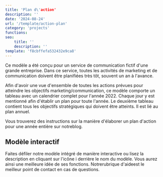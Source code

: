 ```yaml
---
title: 'Plan d\'action'
description: ''
date: '2024-08-24'
url: '/template/action-plan'
category: 'projects'
functions:
seo:
    title: ''
    description: ''
template: 'f8cbffefa532432e9ca8'
---
```


Ce modèle a été conçu pour un service de communication fictif d'une grande entreprise. Dans ce service, toutes les activités de marketing et de communication doivent être planifiées très tôt, souvent un an à l'avance.

Afin d'avoir une vue d'ensemble de toutes les actions prévues pour atteindre les objectifs marketing/communication, ce modèle comporte un tableau avec un calendrier complet pour l'année 2022. Chaque jour y est mentionné afin d'établir un plan pour toute l'année. Le deuxième tableau contient tous les objectifs stratégiques qui doivent être atteints. Il est lié au plan annuel.

Vous trouverez des instructions sur la manière d'élaborer un plan d'action pour une année entière sur notreblog.

## Modèle interactif

Faites défiler notre modèle intégré de manière interactive ou lisez la description en cliquant sur l'icône i derrière le nom du modèle. Vous aurez ainsi une meilleure idée de ses fonctions. Notrerubrique d'aideest le meilleur point de contact en cas de questions.
